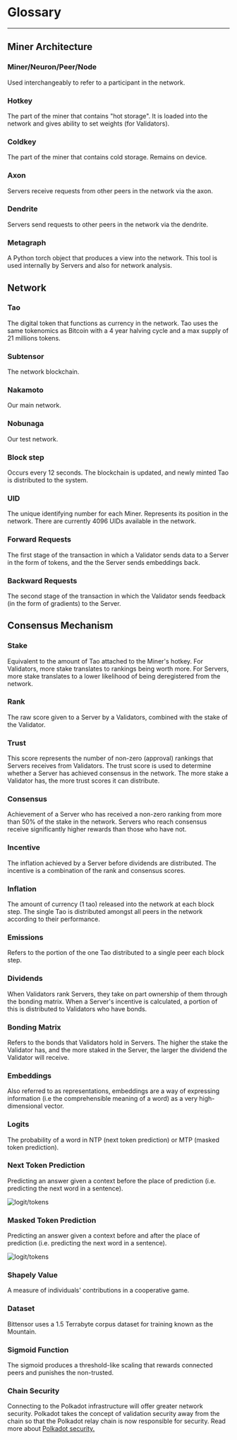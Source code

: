 # Glossary
---
## Miner Architecture 


### Miner/Neuron/Peer/Node

Used interchangeably to refer to a participant in the network. 


### Hotkey

The part of the miner that contains "hot storage". It is loaded into the network and gives ability to set weights (for Validators). 


### Coldkey

The part of the miner that contains cold storage. Remains on device.


### Axon

Servers receive requests from other peers in the network via the axon.


### Dendrite 

Servers send requests to other peers in the network via the dendrite. 


### Metagraph

A Python torch object that produces a view into the network. This tool is used internally by Servers and also for network analysis. 


## Network 


### Tao 

The digital token that functions as currency in the network. Tao uses the same tokenomics as Bitcoin with a 4 year halving cycle and a max supply of 21 millions tokens.


### Subtensor

The network blockchain. 


### Nakamoto

Our main network. 


### Nobunaga

Our test network. 


### Block step

Occurs every 12 seconds. The blockchain is updated, and newly minted Tao is distributed to the system. 


### UID

The unique identifying number for each Miner. Represents its position in the network. There are currently 4096 UIDs available in the network. 


### Forward Requests

The first stage of the transaction in which a Validator sends data to a Server in the form of tokens, and the the Server sends embeddings back. 


### Backward Requests

The second stage of the transaction in which the Validator sends feedback (in the form of gradients) to the Server.


## Consensus Mechanism


### Stake

Equivalent to the amount of Tao attached to the Miner's hotkey. For Validators, more stake translates to rankings being worth more. For Servers, more stake translates to a lower likelihood of being deregistered from the network. 


### Rank

The raw score given to a Server by a Validators, combined with the stake of the Validator. 


### Trust

This score represents the number of non-zero (approval) rankings that Servers receives from Validators. The trust score is used to determine whether a Server has achieved consensus in the network. The more stake a Validator has, the more trust scores it can distribute. 


### Consensus


Achievement of a Server who has received a non-zero ranking from more than 50% of the stake in the network. Servers who reach consensus receive significantly higher rewards than those who have not. 


### Incentive

The inflation achieved by a Server before dividends are distributed. The incentive is a combination of the rank and consensus scores. 


### Inflation

The amount of currency (1 tao) released into the network at each block step. The single Tao is distributed amongst all peers in the network according to their performance.


### Emissions

Refers to the portion of the one Tao distributed to a single peer each block step.


### Dividends

When Validators rank Servers, they take on part ownership of them through the bonding matrix. When a Server's incentive is calculated, a portion of this is distributed to Validators who have bonds.


### Bonding Matrix

Refers to the bonds that Validators hold in Servers. The higher the stake the Validator has, and the more staked in the Server, the larger the dividend the Validator will receive.


### Embeddings

Also referred to as representations, embeddings are a way of expressing information (i.e the comprehensible meaning of a word) as a very high-dimensional vector.


### Logits

The probability of a word in NTP (next token prediction) or MTP (masked token prediction).


### Next Token Prediction

Predicting an answer given a context before the place of prediction (i.e. predicting the next word in a sentence).

![logit/tokens](NextTokenPrediction.png)

### Masked Token Prediction

Predicting an answer given a context before and after the place of prediction (i.e. predicting the next word in a sentence).

![logit/tokens](MaskedTokenPrediction.png)

### Shapely Value

A measure of individuals' contributions in a cooperative game.


### Dataset

Bittensor uses a 1.5 Terrabyte corpus dataset for training known as the Mountain.


### Sigmoid Function

The sigmoid produces a threshold-like scaling that rewards connected peers and punishes the non-trusted.


### Chain Security

Connecting to the Polkadot infrastructure will offer greater network security. Polkadot takes the concept of validation security away from the chain so that the Polkadot relay chain is now responsible for security. Read more about [Polkadot security.](https://wiki.polkadot.network/docs/learn-security)